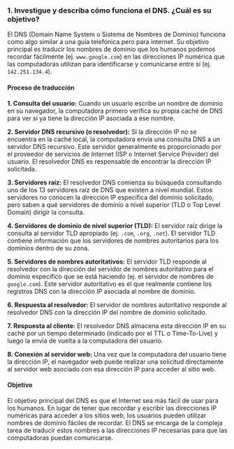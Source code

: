 ### 1. Investigue y describa cómo funciona el DNS. ¿Cuál es su objetivo?

El DNS (Domain Name System o Sistema de Nombres de Dominio) funciona como algo similar a una guía telefónica pero para internet. Su objetivo principal es traducir los nombres de dominio que los humanos podemos recordar fácilmente (ej. ```www.google.com```) en las direcciones IP numérica que las computadoras utilizan para identificarse y comunicarse entre sí (ej. ```142.251.134.4```).

#### Proceso de traducción

<b>1. Consulta del usuario:</b> Cuando un usuario escribe un nombre de dominio en su navegador, la computadora primero verifica su propia caché de DNS para ver si ya tiene la dirección IP asociada a ese nombre.

<b>2. Servidor DNS recursivo (o resolvedor):</b> Si la dirección IP no se encuentra en la caché local, la computadora envía una consulta DNS a un servidor DNS recursivo. Este servidor generalmente es proporcionado por el proveedor de servicios de Internet (ISP o Internet Service Provider) del usuario. El resolvedor DNS es responsable de encontrar la dirección IP solicitada.

<b>3. Servidores raíz:</b> El resolvedor DNS comienza su búsqueda consultando uno de los 13 servidores raíz de DNS que existen a nivel mundial. Estos servidores no conocen la dirección IP específica del dominio solicitado, pero saben a qué servidores de dominio a nivel superior (TLD o Top Level Domain) dirigir la consulta.

<b>4. Servidores de dominio de nivel superior (TLD):</b> El servidor raíz dirige la consulta al servidor TLD apropiado (ej. ```.com```, ```.org```, ```.net```). El servidor TLD contiene información que los servidores de nombres autoritarios para los dominios dentro de su zona.

<b>5. Servidores de nombres autoritativos:</b> El servidor TLD responde al resolvedor con la dirección del servidor de nombres autoritativo para el dominio específico que se está haciendo (ej. el servidor de nombres de ```google.com```). Este servidor autoritativo es el que realmente contiene los registros DNS con la dirección IP asociada al nombre de dominio.

<b>6. Respuesta al resolvedor:</b> El servidor de nombres autoritativo responde al resolvedor DNS con la dirección IP del nombre de dominio solicitado.

<b>7. Respuesta al cliente:</b> El resolvedor DNS almacena esta dirección IP en su caché por un tiempo determinado (indicado por el TTL o Time-To-Live) y luego la envía de vuelta a la computadora del usuario.

<b>8. Conexión al servidor web:</b> Una vez que la computadora del usuario tiene la dirección IP, el navegador web puede realizar una solicitud directamente al servidor web asociado con esa dirección IP para acceder al sitio web.

#### Objetivo

El objetivo principal del DNS es que el Internet sea más fácil de usar para los humanos. En lugar de tener que recordar y escribir las direcciones IP numéricas para acceder a los sitios web, los usuarios pueden utilizar nombres de dominio fáciles de recordar. El DNS se encarga de la compleja tarea de traducir estos nombres a las direcciones IP necesarias para que las computadoras puedan comunicarse.